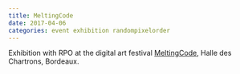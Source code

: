 ```yaml
---
title: MeltingCode
date: 2017-04-06
categories: event exhibition randompixelorder
---
```

Exhibition with RPO at the digital art festival <a href="https://www.facebook.com/events/103962173464686/" target="_blank"> MeltingCode</a>, Halle des Chartrons, Bordeaux.